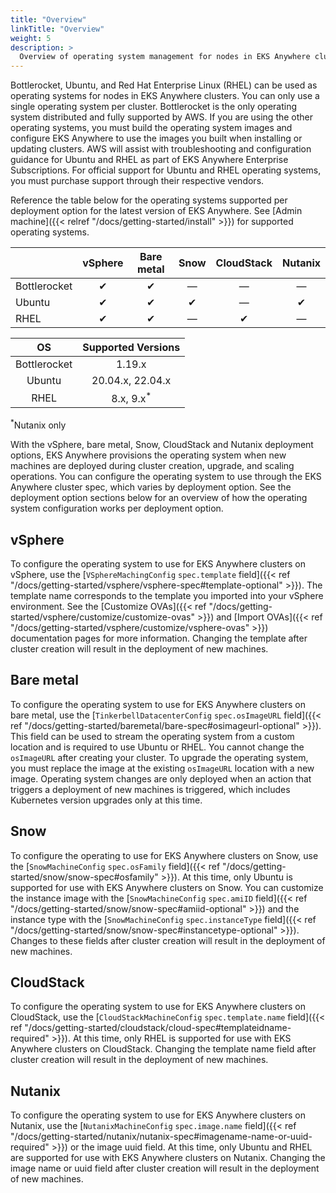 ```yaml
---
title: "Overview"
linkTitle: "Overview"
weight: 5
description: >
  Overview of operating system management for nodes in EKS Anywhere clusters.
---
```


Bottlerocket, Ubuntu, and Red Hat Enterprise Linux (RHEL) can be used as operating systems for nodes in EKS Anywhere clusters. You can only use a single operating system per cluster. Bottlerocket is the only operating system distributed and fully supported by AWS. If you are using the other operating systems, you must build the operating system images and configure EKS Anywhere to use the images you built when installing or updating clusters. AWS will assist with troubleshooting and configuration guidance for Ubuntu and RHEL as part of EKS Anywhere Enterprise Subscriptions. For official support for Ubuntu and RHEL operating systems, you must purchase support through their respective vendors.

Reference the table below for the operating systems supported per deployment option for the latest version of EKS Anywhere. See [Admin machine]({{<  relref "/docs/getting-started/install" >}}) for supported operating systems.

|| vSphere | Bare metal | Snow | CloudStack | Nutanix |
| --- | :---: | :---: | :---: | :---: | :---: |
| Bottlerocket | &#10004; | &#10004; | &mdash; | &mdash; | &mdash; |
| Ubuntu | &#10004; | &#10004; | &#10004; | &mdash; | &#10004; |
| RHEL | &#10004; | &#10004; | &mdash; | &#10004; | &mdash; |

| OS | Supported Versions |
| :---: | :---: |
| Bottlerocket | 1.19.x |
| Ubuntu | 20.04.x, 22.04.x |
| RHEL | 8.x, 9.x<sup>*</sup> |

<sup>*</sup>Nutanix only

With the vSphere, bare metal, Snow, CloudStack and Nutanix deployment options, EKS Anywhere provisions the operating system when new machines are deployed during cluster creation, upgrade, and scaling operations. You can configure the operating system to use through the EKS Anywhere cluster spec, which varies by deployment option. See the deployment option sections below for an overview of how the operating system configuration works per deployment option.

## vSphere
To configure the operating system to use for EKS Anywhere clusters on vSphere, use the [`VSphereMachingConfig` `spec.template` field]({{< ref "/docs/getting-started/vsphere/vsphere-spec#template-optional" >}}). The template name corresponds to the template you imported into your vSphere environment. See the [Customize OVAs]({{< ref "/docs/getting-started/vsphere/customize/customize-ovas" >}}) and [Import OVAs]({{< ref "/docs/getting-started/vsphere/customize/vsphere-ovas" >}}) documentation pages for more information. Changing the template after cluster creation will result in the deployment of new machines.

## Bare metal
To configure the operating system to use for EKS Anywhere clusters on bare metal, use the [`TinkerbellDatacenterConfig` `spec.osImageURL` field]({{< ref "/docs/getting-started/baremetal/bare-spec#osimageurl-optional" >}}). This field can be used to stream the operating system from a custom location and is required to use Ubuntu or RHEL. You cannot change the `osImageURL` after creating your cluster. To upgrade the operating system, you must replace the image at the existing `osImageURL` location with a new image. Operating system changes are only deployed when an action that triggers a deployment of new machines is triggered, which includes Kubernetes version upgrades only at this time.

## Snow
To configure the operating to use for EKS Anywhere clusters on Snow, use the [`SnowMachineConfig` `spec.osFamily` field]({{< ref "/docs/getting-started/snow/snow-spec#osfamily" >}}). At this time, only Ubuntu is supported for use with EKS Anywhere clusters on Snow. You can customize the instance image with the [`SnowMachineConfig` `spec.amiID` field]({{< ref "/docs/getting-started/snow/snow-spec#amiid-optional" >}}) and the instance type with the [`SnowMachineConfig` `spec.instanceType` field]({{< ref "/docs/getting-started/snow/snow-spec#instancetype-optional" >}}). Changes to these fields after cluster creation will result in the deployment of new machines.

## CloudStack
To configure the operating system to use for EKS Anywhere clusters on CloudStack, use the [`CloudStackMachineConfig` `spec.template.name` field]({{< ref "/docs/getting-started/cloudstack/cloud-spec#templateidname-required" >}}). At this time, only RHEL is supported for use with EKS Anywhere clusters on CloudStack. Changing the template name field after cluster creation will result in the deployment of new machines.

## Nutanix
To configure the operating system to use for EKS Anywhere clusters on Nutanix, use the [`NutanixMachineConfig` `spec.image.name` field]({{< ref "/docs/getting-started/nutanix/nutanix-spec#imagename-name-or-uuid-required" >}}) or the image uuid field. At this time, only Ubuntu and RHEL are supported for use with EKS Anywhere clusters on Nutanix. Changing the image name or uuid field after cluster creation will result in the deployment of new machines.

